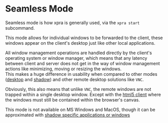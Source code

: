 # Seamless Mode
Seamless mode is how xpra is generally used, via the `xpra start` subcommand.

This mode allows for individual windows to be forwarded to the client,
these windows appear on the client's desktop just like other local applications.

All window management operations are handled directly by the client's operating system or window manager,
which means that any latency between client and server does not get in the way of window management actions like minimizing,
moving or resizing the windows.\
This makes a huge difference in usability when compared to other modes
([desktop](Desktop.md) and [shadow](Shadow.md)) and other remote desktop solutions like `VNC`.

Obviously, this also means that unlike `VNC`, the remote windows are not trapped within a single desktop window.
Except with the [html5 client](https://github.com/Xpra-org/xpra-html5) where the windows must still be contained within the browser's canvas.

This mode is not available on MS Windows and MacOS, though it can be approximated with [shadow specific applications or windows](https://github.com/Xpra-org/xpra/issues/3476)
